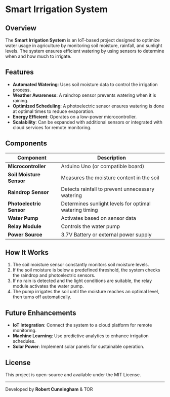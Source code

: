# Smart Irrigation System

## Overview
The **Smart Irrigation System** is an IoT-based project designed to optimize water usage in agriculture by monitoring soil moisture, rainfall, and sunlight levels. The system ensures efficient watering by using sensors to determine when and how much to irrigate.

## Features
- **Automated Watering**: Uses soil moisture data to control the irrigation process.
- **Weather Awareness**: A raindrop sensor prevents watering when it is raining.
- **Optimized Scheduling**: A photoelectric sensor ensures watering is done at optimal times to reduce evaporation.
- **Energy Efficient**: Operates on a low-power microcontroller.
- **Scalability**: Can be expanded with additional sensors or integrated with cloud services for remote monitoring.

## Components
| Component             | Description                                          |
|----------------------|--------------------------------------------------|
| **Microcontroller**  | Arduino Uno (or compatible board)                 |
| **Soil Moisture Sensor** | Measures the moisture content in the soil         |
| **Raindrop Sensor**  | Detects rainfall to prevent unnecessary watering  |
| **Photoelectric Sensor** | Determines sunlight levels for optimal watering timing |
| **Water Pump**       | Activates based on sensor data                     |
| **Relay Module**     | Controls the water pump                            |
| **Power Source**     | 3.7V Battery or external power supply              |

## How It Works
1. The soil moisture sensor constantly monitors soil moisture levels.
2. If the soil moisture is below a predefined threshold, the system checks the raindrop and photoelectric sensors.
3. If no rain is detected and the light conditions are suitable, the relay module activates the water pump.
4. The pump irrigates the soil until the moisture reaches an optimal level, then turns off automatically.

## Future Enhancements
- **IoT Integration**: Connect the system to a cloud platform for remote monitoring.
- **Machine Learning**: Use predictive analytics to enhance irrigation schedules.
- **Solar Power**: Implement solar panels for sustainable operation.

## License
This project is open-source and available under the MIT License.

---

Developed by **Robert Cunningham** & TOR
